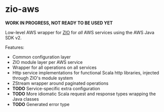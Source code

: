 # zio-aws

**WORK IN PROGRESS, NOT READY TO BE USED YET**

Low-level AWS wrapper for [ZIO](https://zio.dev) for _all_ AWS services using the AWS Java SDK v2.

Features:
- Common configuration layer
- ZIO module layer per AWS service
- Wrapper for all operations on all services
- Http service implementations for functional Scala http libraries, injected through ZIO's module system
- ZStream wrapper around paginated operations
- **TODO** Service-specific extra configuration
- **TODO** More idiomatic Scala request and response types wrapping the Java classes
- **TODO** Generated error type

 